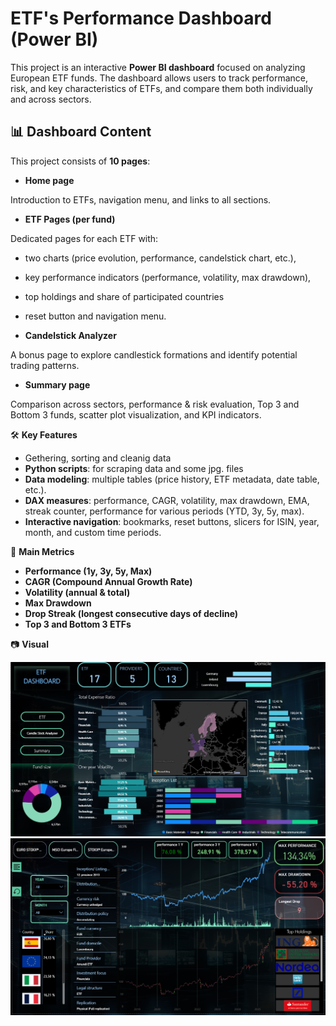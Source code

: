 # ETF's Performance Dashboard (Power BI)

This project is an interactive **Power BI dashboard** focused on analyzing European ETF funds.
The dashboard allows users to track performance, risk, and key characteristics of ETFs,
and compare them both individually and across sectors.

## 📊 Dashboard Content

This project consists of **10 pages**:

- **Home page**

Introduction to ETFs, navigation menu, and links to all sections.

- **ETF Pages (per fund)**

Dedicated pages for each ETF with:

- two charts (price evolution, performance, candelstick chart, etc.),
- key performance indicators (performance, volatility, max drawdown),
- top holdings and share of participated countries
- reset button and navigation menu.

- **Candelstick Analyzer**

A bonus page to explore candlestick formations and identify potential trading patterns.

- **Summary page**

Comparison across sectors, performance & risk evaluation, Top 3 and Bottom 3 funds,
scatter plot visualization, and KPI indicators.

🛠️ **Key Features**

- Gethering, sorting and cleanig data
- **Python scripts**: for scraping data and some jpg. files
- **Data modeling**: multiple tables (price history, ETF metadata, date table, etc.).
- **DAX measures**: performance, CAGR, volatility, max drawdown, EMA, streak counter, performance for various periods (YTD, 3y, 5y, max).
- **Interactive navigation**: bookmarks, reset buttons, slicers for ISIN, year, month, and custom time periods.

🚀 **Main Metrics**

- **Performance (1y, 3y, 5y, Max)**
- **CAGR (Compound Annual Growth Rate)**
- **Volatility (annual & total)**
- **Max Drawdown**
- **Drop Streak (longest consecutive days of decline)**
- **Top 3 and Bottom 3 ETFs**

📷 **Visual**

![ETF Dashboard - Home page](Screenshots/home_page.png)
![ETF Dashboard - Home page](Screenshots/one_page.png)
